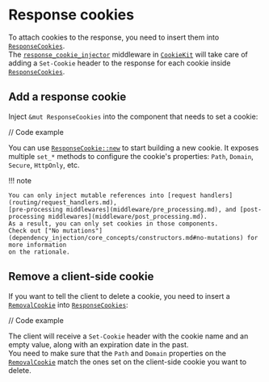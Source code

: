 # Response cookies

To attach cookies to the response, you need to insert them into [`ResponseCookies`][ResponseCookies].  
The [`response_cookie_injector`][response_cookie_injector] middleware in [`CookieKit`][CookieKit] will take care of adding a `Set-Cookie`
header to the response for each cookie inside [`ResponseCookies`][ResponseCookies].

## Add a response cookie

Inject `&mut ResponseCookies` into the component that needs to set a cookie:

// Code example

You can use [`ResponseCookie::new`][ResponseCookie::new] to start building a new cookie.
It exposes multiple `set_*` methods to configure the cookie's properties: `Path`, `Domain`, `Secure`, `HttpOnly`, etc.

!!! note

    You can only inject mutable references into [request handlers](routing/request_handlers.md),
    [pre-processing middlewares](middleware/pre_processing.md), and [post-processing middlewares](middleware/post_processing.md). 
    As a result, you can only set cookies in those components.
    Check out ["No mutations"](dependency_injection/core_concepts/constructors.md#no-mutations) for more information
    on the rationale.

## Remove a client-side cookie

If you want to tell the client to delete a cookie, you need to insert a [`RemovalCookie`][RemovalCookie]
into [`ResponseCookies`][ResponseCookies]:

// Code example

The client will receive a `Set-Cookie` header with the cookie name and an empty value,
along with an expiration date in the past.  
You need to make sure that the `Path` and `Domain` properties on the [`RemovalCookie`][RemovalCookie] match the ones
set on the client-side cookie you want to delete.

[CookieKit]: ../../api_reference/pavex/cookie/struct.CookieKit.html
[ResponseCookie::new]: ../../api_reference/pavex/cookie/struct.ResponseCookie.html#method.new
[ResponseCookies]: ../../api_reference/pavex/cookie/struct.ResponseCookies.html
[ResponseCookies::insert]: ../../api_reference/pavex/cookie/struct.ResponseCookies.html#method.insert
[RemovalCookie]: ../../api_reference/pavex/cookie/struct.RemovalCookie.html
[response_cookie_injector]: ../../api_reference/pavex/cookie/struct.CookieKit.html#structfield.response_cookie_injector
